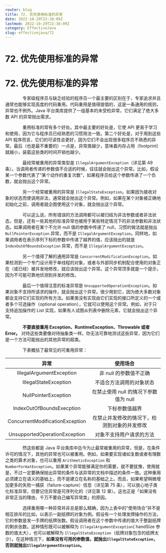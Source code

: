 ```yaml
---
router: blog
title: 72. 优先使用标准的异常
date: 2022-10-29T22:38:09Z
lastmod: 2022-10-29T22:38:09Z
category: EffectiveJava
slug: effectivejava/72
---
```


# 72. 优先使用标准的异常

# 72. 优先使用标准的异常

　　　　专家级程序员与缺乏经验的程序员一个最主要的区别在于，专家追求并且通常也能够实现高度的代码重用。代码重用是值得提倡的，这是一条通用的规则，异常也不例外。Java 平台类库提供了一组基本的未受检异常，它们满足了绝大多数 API 的异常抛出需求。

　　　　重用标准的常有多个好处。其中最主要的好处是，它使 API 更易于学习和使用，因为它与程序员已经熟悉的习惯用法一致。第二个好处是，对于用到这些 API 程序而言，它们的可读性会更好，因为它们不会出现很多程序员不熟悉的异常。最后（也是最不重要的）一点是，异常类越少，意味着内存占用（footprint）就越小，装载这些类的时间开销也越少。

　　　　最经常被重用的异常类型是 `IllegalArgumentException`（详见第 49 条）。当调用者传递的参数值不合适的时候，往往就会抛出这个异常。比如，假设某一个参数代表了“某个动作的重复次数”，如果程序员给这个参数传递了一个负数，就会抛出这个异常。

　　　　另一个经常被重用的异常是 `IllegalStateException`。如果因为接收对象的状态而使调用非法，通常就会抛出这个异常。例如，如果在某个对象被正确地初始化之前，调用者就企图使用这个对象，就会抛出这个异常。

　　　　可以这么说，所有错误的方法调用都可以被归结为非法参数或者非法状态，但是，还有一些其他的标准异常也被用于某些特定情况下的非法参数和非法状态。如果调用者在某个不允许 null 值的参数中传递了 null，习惯的做法就是抛出 `NullPointerException` 异常，而不是 `IllegalArgumentException`。同样地，如果调用者在表示序列下标的参数中传递了越界的值，应该抛出的就是 `IndexOutOfBoundsException` 异常，而不是 `IllegalArgumentException`。

　　　　另一个值得了解的通用异常是 `ConcurrentModificationException`。如果检测到一个专门设计用于单线程的对象，或者与外部同步机制配合使用的对象正在（或已经）被并发地修改，就应该抛出这个异常。这个异常顶多就是一个提示，因为不可能可靠地侦测到并发的修改。

　　　　最后一个值得注意的标准异常是 `UnsupportedOperationException`。如果对象不支持所请求的操作，就会抛出这个异常。很少用到它，因为绝大多数对象都会支持它们实现的所有方法。如果类没有实现由它们实现的接口所定义的一个或者多个可选操作（optional operation），它就可以使用这个异常。例如，对于只支持追加操作的 List 实现，如果有人试图从列表中删除元素，它就会抛出这个异常。

　　　　**不要直接重用 Exception、RuntimeException、Throwable 或者 Error。**  对待这些类要像对待抽象类一样。你无法可靠地测试这些异常，因为它们是一个方法可能抛出的其他异常的超类。

　　　　下表概括了最常见的可重用异常：

|异常|使用场合|
| :-----------------------------: | :------------------------------------------: |
|IllegalArgumentException|非 null 的参数值不正确|
|IllegalStateException|不适合方法调用的对象状态|
|NullPointerException|在禁止使用 null 的情况下参数值为 null|
|IndexOutOfBoundsExecption|下标参数值越界|
|ConcurrentModificationException|在禁止并发修改的情况下，检测到对象的并发修改|
|UnsupportedOperationException|对象不支持用户请求的方法|

　　　　然这些都是 Java 平台类库中迄今为止最常被重用的异常，但是，在条件许可的情况下，其他的异常也可以被重用。例如，如果要实现诸如复数或者有理数之类的算术对象，也可以重用 `ArithmeticException` 和 `NumberFormatException`。如果某个异常能够满足你的需要，就不要犹豫，使用就是，不过一定要确保抛出异常的条件与该异常的文档中描述的条件一致。这种重用必须建立在语义的基础上，而不是建立在名称的基础之上。而且，如果希望稍微增加更多的失败一捕获（failure-capture）信息（详见第 75 条），可以放心地子类化标准异常，但要记住异常是可序列化的（详见第 12 章）。这也正是「如果没有非常正当的理由，千万不要自己编写异常类」的原因。

　　　　选择重用哪一种异常并非总是那么精确，因为上表中的“使用场合”并不是相互排斥的比如，以表示一副纸牌的对象为例。假设有一个处理发牌操作的方法，它的参数是发一手牌的纸牌张数。假设调用者在这个参数中传递的值大于整副纸牌的剩余张数。这种情形既可以被解释为 `IllegalArgumentException`( handSize 参数的值太大），也可以被解释为 `IllegalStateException`（纸牌对象包含的纸牌太少）。在这种情况下，**如果没有可用的参数值，就抛出 **​**​`IllegalStateException`​**​ **，否则就抛出 **​**​`IllegalArgumentException`​**​ **。**
